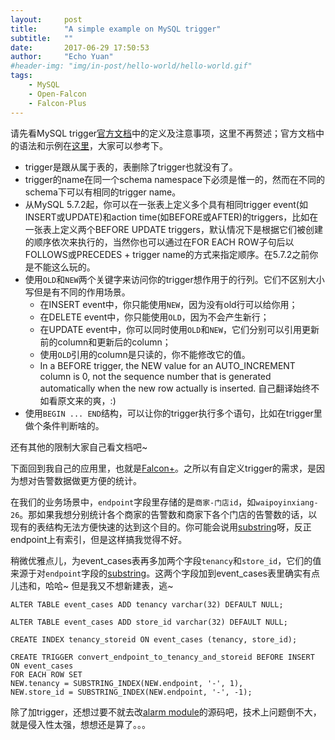 ```yaml
---
layout:     post
title:      "A simple example on MySQL trigger"
subtitle:   ""
date:       2017-06-29 17:50:53
author:     "Echo Yuan"
#header-img: "img/in-post/hello-world/hello-world.gif"
tags:
    - MySQL
    - Open-Falcon
    - Falcon-Plus
---
```

请先看MySQL trigger[官方文档](https://dev.mysql.com/doc/refman/5.7/en/triggers.html)中的定义及注意事项，这里不再赘述；官方文档中的语法和示例在[这里](https://dev.mysql.com/doc/refman/5.7/en/trigger-syntax.html)，大家可以参考下。

* trigger是跟从属于表的，表删除了trigger也就没有了。
* trigger的name在同一个schema namespace下必须是惟一的，然而在不同的schema下可以有相同的trigger name。
* 从MySQL 5.7.2起，你可以在一张表上定义多个具有相同trigger event(如INSERT或UPDATE)和action time(如BEFORE或AFTER)的triggers，比如在一张表上定义两个BEFORE UPDATE triggers，默认情况下是根据它们被创建的顺序依次来执行的，当然你也可以通过在FOR EACH ROW子句后以FOLLOWS或PRECEDES + trigger name的方式来指定顺序。在5.7.2之前你是不能这么玩的。
* 使用`OLD`和`NEW`两个关键字来访问你的trigger想作用于的行列。它们不区别大小写但是有不同的作用场景。
  * 在INSERT event中，你只能使用`NEW`，因为没有old行可以给你用；
  * 在DELETE event中，你只能使用`OLD`，因为不会产生新行；
  * 在UPDATE event中，你可以同时使用`OLD`和`NEW`，它们分别可以引用更新前的column和更新后的column；
  * 使用`OLD`引用的column是只读的，你不能修改它的值。
  * In a BEFORE trigger, the NEW value for an AUTO_INCREMENT column is 0, not the sequence number that is generated automatically when the new row actually is inserted. 自己翻译始终不如看原文来的爽，:)
* 使用`BEGIN ... END`结构，可以让你的trigger执行多个语句，比如在trigger里做个条件判断啥的。

还有其他的限制大家自己看文档吧~

下面回到我自己的应用里，也就是[Falcon+](https://github.com/open-falcon/falcon-plus)。之所以有自定义trigger的需求，是因为想对告警数据做更方便的统计。

在我们的业务场景中，`endpoint`字段里存储的是`商家-门店id`，如`waipoyinxiang-26`。那如果我想分别统计各个商家的告警数和商家下各个门店的告警数的话，以现有的表结构无法方便快速的达到这个目的。你可能会说用[substring](https://dev.mysql.com/doc/refman/5.7/en/string-functions.html#function_substring-index)呀，反正endpoint上有索引，但是这样搞我觉得不好。

稍微优雅点儿，为event_cases表再多加两个字段`tenancy`和`store_id`，它们的值来源于对`endpoint`字段的[substring](https://dev.mysql.com/doc/refman/5.7/en/string-functions.html#function_substring-index)。这两个字段加到event_cases表里确实有点儿违和，哈哈~ 但是我又不想新建表，逃~

```
ALTER TABLE event_cases ADD tenancy varchar(32) DEFAULT NULL;

ALTER TABLE event_cases ADD store_id varchar(32) DEFAULT NULL;

CREATE INDEX tenancy_storeid ON event_cases (tenancy, store_id);

CREATE TRIGGER convert_endpoint_to_tenancy_and_storeid BEFORE INSERT ON event_cases
FOR EACH ROW SET
NEW.tenancy = SUBSTRING_INDEX(NEW.endpoint, '-', 1),
NEW.store_id = SUBSTRING_INDEX(NEW.endpoint, '-', -1);
```

除了加trigger，还想过要不就去改[alarm module](https://github.com/open-falcon/falcon-plus/blob/master/modules/alarm/model/event/event_operation.go)的源码吧，技术上问题倒不大，就是侵入性太强，想想还是算了。。。




